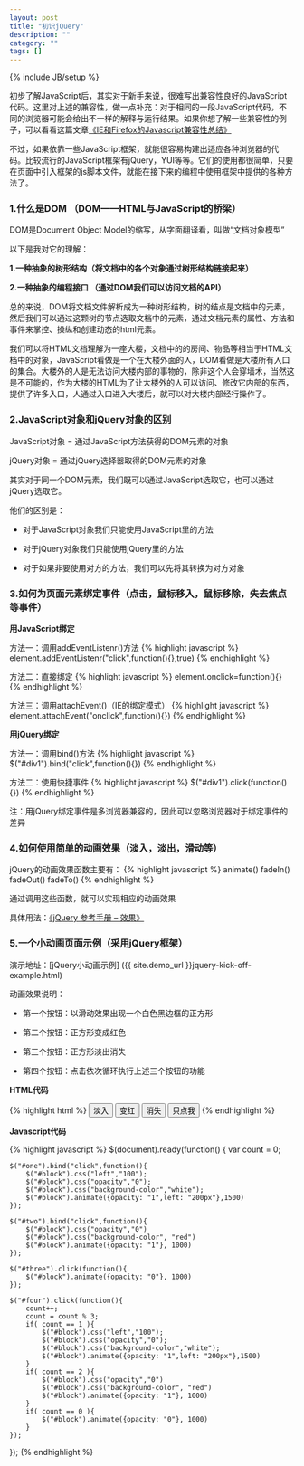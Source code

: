 ```yaml
---
layout: post
title: "初识jQuery"
description: ""
category: ""
tags: []
---
```

{% include JB/setup %}

初步了解JavaScript后，其实对于新手来说，很难写出兼容性良好的JavaScript代码。这里对上述的兼容性，做一点补充：对于相同的一段JavaScript代码，不同的浏览器可能会给出不一样的解释与运行结果。如果你想了解一些兼容性的例子，可以看看这篇文章[《IE和Firefox的Javascript兼容性总结》](http://www.cnblogs.com/wiky/archive/2010/01/09/IE-and-Firefox-Javascript-compatibility.html)

不过，如果依靠一些JavaScript框架，就能很容易构建出适应各种浏览器的代码。比较流行的JavaScript框架有jQuery，YUI等等。它们的使用都很简单，只要在页面中引入框架的js脚本文件，就能在接下来的编程中使用框架中提供的各种方法了。

### 1.什么是DOM （DOM——HTML与JavaScript的桥梁）

DOM是Document Object Model的缩写，从字面翻译看，叫做“文档对象模型”

以下是我对它的理解：

**1.一种抽象的树形结构（将文档中的各个对象通过树形结构链接起来）**

**2.一种抽象的编程接口 （通过DOM我们可以访问文档的API）**

总的来说，DOM将文档文件解析成为一种树形结构，树的结点是文档中的元素，然后我们可以通过这颗树的节点选取文档中的元素，通过文档元素的属性、方法和事件来掌控、操纵和创建动态的html元素。

我们可以将HTML文档理解为一座大楼，文档中的的房间、物品等相当于HTML文档中的对象，JavaScript看做是一个在大楼外面的人，DOM看做是大楼所有入口的集合。大楼外的人是无法访问大楼内部的事物的，除非这个人会穿墙术，当然这是不可能的，作为大楼的HTML为了让大楼外的人可以访问、修改它内部的东西，提供了许多入口，人通过入口进入大楼后，就可以对大楼内部经行操作了。

### 2.JavaScript对象和jQuery对象的区别

JavaScript对象 = 通过JavaScript方法获得的DOM元素的对象

jQuery对象 = 通过jQuery选择器取得的DOM元素的对象

其实对于同一个DOM元素，我们既可以通过JavaScript选取它，也可以通过jQuery选取它。

他们的区别是：

+ 对于JavaScript对象我们只能使用JavaScript里的方法

+ 对于jQuery对象我们只能使用jQuery里的方法

+ 对于如果非要使用对方的方法，我们可以先将其转换为对方对象
 
### 3.如何为页面元素绑定事件（点击，鼠标移入，鼠标移除，失去焦点等事件）

**用JavaScript绑定**

方法一：调用addEventListenr()方法
{% highlight javascript %}
element.addEventListenr("click",function(){},true) 
{% endhighlight %}

方法二：直接绑定
{% highlight javascript %}
element.onclick=function(){}
{% endhighlight %}

方法三：调用attachEvent()（IE的绑定模式）
{% highlight javascript %}
element.attachEvent("onclick",function(){})
{% endhighlight %}

**用jQuery绑定**

方法一：调用bind()方法
{% highlight javascript %}
$("#div1").bind("click",function(){})
{% endhighlight %}

方法二：使用快捷事件
{% highlight javascript %}
$("#div1").click(function(){})
{% endhighlight %}

注：用jQuery绑定事件是多浏览器兼容的，因此可以忽略浏览器对于绑定事件的差异

 
### 4.如何使用简单的动画效果（淡入，淡出，滑动等）

jQuery的动画效果函数主要有：
{% highlight javascript %}
animate() fadeIn() fadeOut() fadeTo()
{% endhighlight %}

通过调用这些函数，就可以实现相应的动画效果

具体用法：[《jQuery 参考手册 – 效果》](http://www.w3school.com.cn/jquery/jquery_ref_effects.asp)

### 5.一个小动画页面示例（采用jQuery框架）

演示地址：[jQuery小动画示例] ({{ site.demo_url }}jquery-kick-off-example.html)

动画效果说明：

+ 第一个按钮：以滑动效果出现一个白色黑边框的正方形 

+ 第二个按钮：正方形变成红色 

+ 第三个按钮：正方形淡出消失

+ 第四个按钮：点击依次循环执行上述三个按钮的功能

**HTML代码**

{% highlight html %}
<button id="one">淡入</button>
<button id="two">变红</button>
<button id="three">消失</button>
<button id="four">只点我</button>
{% endhighlight %}

**Javascript代码**

{% highlight javascript %}
$(document).ready(function() 
{
    var count = 0;
 
    $("#one").bind("click",function(){
        $("#block").css("left","100");
        $("#block").css("opacity","0");
        $("#block").css("background-color","white");
        $("#block").animate({opacity: "1",left: "200px"},1500)
    });
 
    $("#two").bind("click",function(){
        $("#block").css("opacity","0")
        $("#block").css("background-color", "red")
        $("#block").animate({opacity: "1"}, 1000)
    });
 
    $("#three").click(function(){
        $("#block").animate({opacity: "0"}, 1000)
    });
 
    $("#four").click(function(){
        count++;
        count = count % 3;
        if( count == 1 ){
            $("#block").css("left","100");
            $("#block").css("opacity","0");
            $("#block").css("background-color","white");
            $("#block").animate({opacity: "1",left: "200px"},1500)
        }
        if( count == 2 ){
            $("#block").css("opacity","0")
            $("#block").css("background-color", "red")
            $("#block").animate({opacity: "1"}, 1000)
        }
        if( count == 0 ){
            $("#block").animate({opacity: "0"}, 1000)
        }
    });
});
{% endhighlight %}

